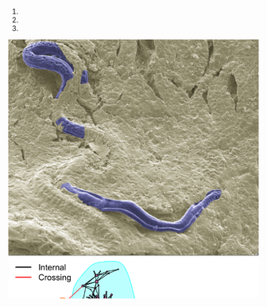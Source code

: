 <style>

.carousel {

    overflow: hidden; 
    height: 600px;

}


</style> 

<div id="carouselExampleIndicators" class="carousel slide" data-ride="carousel">
  <ol class="carousel-indicators">
    <li data-target="#carouselExampleIndicators" data-slide-to="0" class="active"></li>
    <li data-target="#carouselExampleIndicators" data-slide-to="1"></li>
    <li data-target="#carouselExampleIndicators" data-slide-to="2"></li>
  </ol>
  <div class="carousel-inner">
    <div class="carousel-item active" data-interval="5000">
      <img src="sites/docs/images/infected_004-false_color.png" class="d-block w-100" alt="...">
    </div>
    <div class="carousel-item" data-interval="5000">
      <img src="sites/docs/images/pathway_all.png" class="d-block w-100" alt="...">
    </div>
    <div class="carousel-item" data-interval="5000">
      <img src="sites/docs/images/reduced_circos_2.png" class="d-block w-100" alt="...">
    </div>
  </div>
  <a class="carousel-control-prev" href="#carouselExampleIndicators" role="button" data-slide="prev">
    <span class="carousel-control-prev-icon" aria-hidden="true"></span>
    <span class="sr-only">Previous</span>
  </a>
  <a class="carousel-control-next" href="#carouselExampleIndicators" role="button" data-slide="next">
    <span class="carousel-control-next-icon" aria-hidden="true"></span>
    <span class="sr-only">Next</span>
  </a>
</div>
